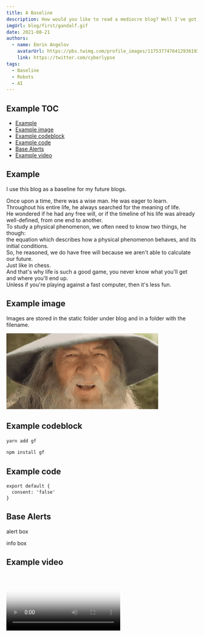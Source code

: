 ```yaml
---
title: A Baseline
description: How would you like to read a mediocre blog? Well I've got you covered.
imgUrl: blog/first/gandalf.gif
date: 2021-08-21
authors:
  - name: Emrin Angelov
    avatarUrl: https://pbs.twimg.com/profile_images/1175377476412936193/CY_5QKNg_400x400.jpg
    link: https://twitter.com/cyberlypse
tags:
  - Baseline
  - Robots
  - AI
---
```


## Example TOC

- [Example](#example-toc)
- [Example image](#example-image)
- [Example codeblock](#example-codeblock)
- [Example code](#example-code)
- [Base Alerts](#base-alerts)
- [Example video](#example-video)

## Example

I use this blog as a baseline for my future blogs.

Once upon a time, there was a wise man. He was eager to learn.\
Throughout his entire life, he always searched for the meaning of life.\
He wondered if he had any free will, or if the timeline of his life was
already well-defined, from one end to another.\
To study a physical phenomenon, we often need to know two things, he though: \
the equation which describes how a physical phenomenon behaves, and its initial conditions. \
So, he reasoned, we do have free will because we aren't able to calculate our future.\
Just like in chess.\
And that's why life is such a good game, you never know what you'll get and where you'll end up.\
Unless if you're playing against a fast computer, then it's less fun.


## Example image

Images are stored in the static folder under blog and in a folder with the filename.

![My image alt tag](/blog/first/gandalf.gif)

## Example codeblock

<code-group>
  <code-block label="Yarn" active>

```bash
yarn add gf
```

</code-block>
<code-block label="npm">

```bash
npm install gf
```

  </code-block>
</code-group>

## Example code

```js{}[smex.js]
export default {
  consent: 'false'
}
```

## Base Alerts

<base-alert>

alert box

</base-alert>

<base-alert type="info">

info box

</base-alert>

## Example video

<video poster="/blog/first/gandalf.gif" loop="loop" plays-inline="true" controls="controls">
  <source src="/blog/first/frodo-gandalf.mp4" type="video/mp4">
</video>
